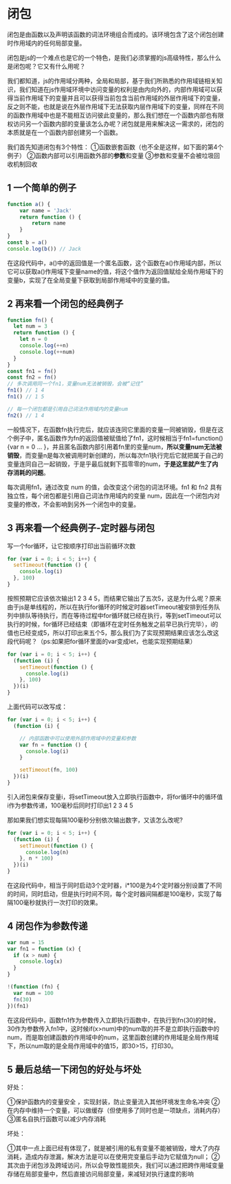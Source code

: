 # 闭包

闭包是由函数以及声明该函数的词法环境组合而成的。该环境包含了这个闭包创建时作用域内的任何局部变量。

闭包是js的一个难点也是它的一个特色，是我们必须掌握的js高级特性，那么什么是闭包呢？它又有什么用呢？

我们都知道，js的作用域分两种，全局和局部，基于我们所熟悉的作用域链相关知识，我们知道在js作用域环境中访问变量的权利是由内向外的，内部作用域可以获得当前作用域下的变量并且可以获得当前包含当前作用域的外层作用域下的变量，反之则不能，也就是说在外层作用域下无法获取内层作用域下的变量，同样在不同的函数作用域中也是不能相互访问彼此变量的，那么我们想在一个函数内部也有限权访问另一个函数内部的变量该怎么办呢？闭包就是用来解决这一需求的，闭包的本质就是在一个函数内部创建另一个函数。

我们首先知道闭包有3个特性：
①函数嵌套函数（也不全是这样，如下面的第4个例子）
②函数内部可以引用函数外部的**参数**和变量
③参数和变量不会被垃圾回收机制回收

## 1 一个简单的例子

```js
function a() {
    var name = 'Jack'
    return function () {
        return name
    }
}
const b = a()
console.log(b()) // Jack
```
在这段代码中，a()中的返回值是一个匿名函数，这个函数在a()作用域内部，所以它可以获取a()作用域下变量name的值，将这个值作为返回值赋给全局作用域下的变量b，实现了在全局变量下获取到局部作用域中的变量的值。

## 2 再来看一个闭包的经典例子

```js
function fn() {
  let num = 3
  return function () {
    let n = 0
    console.log(++n)
    console.log(++num)
  }
}
const fn1 = fn()
const fn2 = fn()
// 多次调用同一个fn1，变量num无法被销毁，会被“记住”
fn1() // 1 4
fn1() // 1 5

// 每一个闭包都是引用自己词法作用域内的变量num
fn2() // 1 4
```

一般情况下，在函数fn执行完后，就应该连同它里面的变量一同被销毁，但是在这个例子中，匿名函数作为fn的返回值被赋值给了fn1，这时候相当于fn1=function(){var n = 0 … }，并且匿名函数内部引用着fn里的变量num，**所以变量num无法被销毁**，而变量n是每次被调用时新创建的，所以每次fn1执行完后它就把属于自己的变量连同自己一起销毁，于是乎最后就剩下孤零零的num，**于是这里就产生了内存消耗的问题**。

每次调用fn1，通过改变 num 的值，会改变这个闭包的词法环境。fn1 和 fn2 具有独立性，每个闭包都是引用自己词法作用域内的变量 num，因此在一个闭包内对变量的修改，不会影响到另外一个闭包中的变量。 

## 3 再来看一个经典例子-定时器与闭包

写一个for循环，让它按顺序打印出当前循环次数

```js
for (var i = 0; i < 5; i++) {
  setTimeout(function () {
    console.log(i)
  }, 100)
}
```

按照预期它应该依次输出1 2 3 4 5，而结果它输出了五次5，这是为什么呢？原来由于js是单线程的，所以在执行for循环的时候定时器setTimeout被安排到任务队列中排队等待执行，而在等待过程中for循环就已经在执行，等到setTimeout可以执行的时候，for循环已经结束（即循环在定时任务触发之前早已执行完毕），i的值也已经变成5，所以打印出来五个5，那么我们为了实现预期结果应该怎么改这段代码呢？（ps:如果把for循环里面的var变成let，也能实现预期结果）

```js
for (var i = 0; i < 5; i++) {
  (function (i) {
    setTimeout(function () {
      console.log(i)
    }, 100)
  })(i)
}
```

上面代码可以改写成：

```js
for (var i = 0; i < 5; i++) {
  (function (i) {

    // 内部函数中可以使用外部作用域中的变量和参数
    var fn = function () {
      console.log(i)
    }

    setTimeout(fn, 100)
  })(i)
}
```

引入闭包来保存变量i，将setTimeout放入立即执行函数中，将for循环中的循环值i作为参数传递，100毫秒后同时打印出1 2 3 4 5

那如果我们想实现每隔100毫秒分别依次输出数字，又该怎么改呢?

```js
for (var i = 0; i < 5; i++) {
  (function (i) {
    setTimeout(function () {
      console.log(n)
    }, n * 100)
  })(i)
}
```

在这段代码中，相当于同时启动3个定时器，i*100是为4个定时器分别设置了不同的时间，同时启动，但是执行时间不同，每个定时器间隔都是100毫秒，实现了每隔100毫秒就执行一次打印的效果。

## 4 闭包作为参数传递

```js
var num = 15
var fn1 = function (x) {
  if (x > num) {
    console.log(x)
  }
}

!(function (fn) {
  var num = 100
  fn(30)
})(fn1)
```

在这段代码中，函数fn1作为参数传入立即执行函数中，在执行到fn(30)的时候，30作为参数传入fn1中，这时候if(x>num)中的num取的并不是立即执行函数中的num，而是取创建函数的作用域中的num，这里函数创建的作用域是全局作用域下，所以num取的是全局作用域中的值15，即30>15，打印30。

## 5 最后总结一下闭包的好处与坏处

好处：

①保护函数内的变量安全 ，实现封装，防止变量流入其他环境发生命名冲突
②在内存中维持一个变量，可以做缓存（但使用多了同时也是一项缺点，消耗内存）
③匿名自执行函数可以减少内存消耗

坏处：

①其中一点上面已经有体现了，就是被引用的私有变量不能被销毁，增大了内存消耗，造成内存泄漏，解决方法是可以在使用完变量后手动为它赋值为null；
②其次由于闭包涉及跨域访问，所以会导致性能损失，我们可以通过把跨作用域变量存储在局部变量中，然后直接访问局部变量，来减轻对执行速度的影响